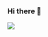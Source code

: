 ### Hi there 👋

<!--
**sanskaromar/sanskaromar** is a ✨ _special_ ✨ repository because its `README.md` (this file) appears on your GitHub profile.

Here are some ideas to get you started:

- 🔭 I’m currently working on ...
- 🌱 I’m currently learning ...
- 👯 I’m looking to collaborate on ...
- 🤔 I’m looking for help with ...
- 💬 Ask me about ...
- 📫 How to reach me: ...
- 😄 Pronouns: ...
- ⚡ Fun fact: ...
-->
<!-- Your visitor Count:
![Visitor Count](https://profile-counter.glitch.me/{sanskaromar}/count.svg)
-->

![](https://komarev.com/ghpvc/?username=sanskaromar&color=00DD00&label=Profile+Views&style=flat)

